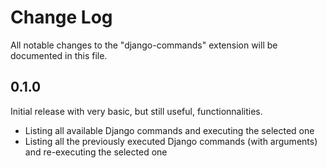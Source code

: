 # Change Log
All notable changes to the "django-commands" extension will be documented in this file.

## 0.1.0

Initial release with very basic, but still useful, functionnalities.

-   Listing all available Django commands and executing the selected one
-   Listing all the previously executed Django commands (with arguments) and re-executing the selected one